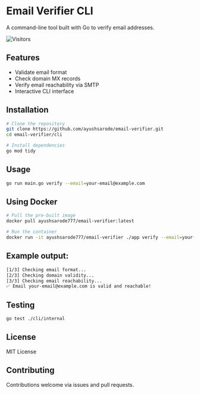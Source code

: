 # Email Verifier CLI

A command-line tool built with Go to verify email addresses.

![Visitors](https://api.visitorbadge.io/api/visitors?path=https%3A%2F%2Fgithub.com%2Fayushsarode%2Femail-verifier&label=visitors&countColor=%2337d67a&style=for-the-badge&labelStyle=upper)

## Features

- Validate email format
- Check domain MX records
- Verify email reachability via SMTP
- Interactive CLI interface

## Installation

```bash
# Clone the repository
git clone https://github.com/ayushsarode/email-verifier.git
cd email-verifier/cli

# Install dependencies
go mod tidy
```

## Usage

```bash
go run main.go verify --email=your-email@example.com
```

## Using Docker

```bash
# Pull the pre-built image
docker pull ayushsarode777/email-verifier:latest

# Run the container
docker run -it ayushsarode777/email-verifier ./app verify --email=your-email@example.com
```

## Example output:
```bash
[1/3] Checking email format...
[2/3] Checking domain validity...
[3/3] Checking email reachability...
✅ Email your-email@example.com is valid and reachable!
```

## Testing

```bash
go test ./cli/internal
```

## License

MIT License

## Contributing

Contributions welcome via issues and pull requests.
